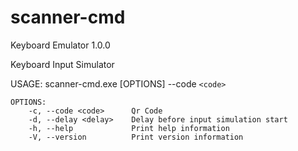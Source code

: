 # scanner-cmd

Keyboard Emulator 1.0.0

Keyboard Input Simulator

USAGE:
    scanner-cmd.exe [OPTIONS] --code `<code>`
```
OPTIONS:
    -c, --code <code>      Qr Code
    -d, --delay <delay>    Delay before input simulation start
    -h, --help             Print help information
    -V, --version          Print version information
```
